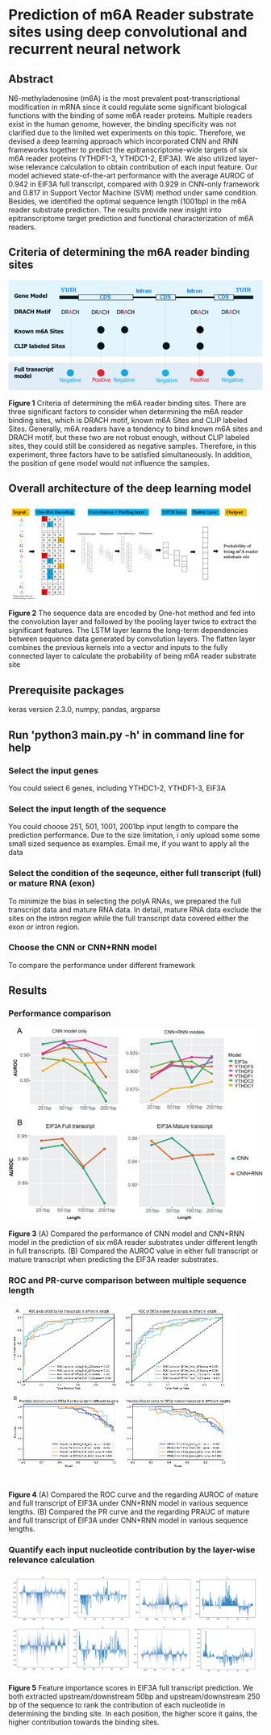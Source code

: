 # Prediction of m6A Reader substrate sites using deep convolutional and recurrent neural network  
## Abstract
N6-methyladenosine (m6A) is the most prevalent post-transcriptional modification in mRNA since it could regulate some significant biological functions with the binding of some m6A reader proteins. Multiple readers exist in the human genome, however, the binding specificity was not clarified due to the limited wet experiments on this topic. Therefore, we devised a deep learning approach which incorporated CNN and RNN frameworks together to predict the epitranscriptome-wide targets of six m6A reader proteins (YTHDF1-3, YTHDC1-2, EIF3A). We also utilized layer-wise relevance calculation to obtain contribution of each input feature. Our model achieved state-of-the-art performance with the average AUROC of 0.942 in EIF3A full transcript, compared with 0.929 in CNN-only framework and 0.817 in Support Vector Machine (SVM) method under same condition. Besides, we identified the optimal sequence length (1001bp) in the m6A reader substrate prediction. The results provide new insight into epitranscriptome target prediction and functional characterization of m6A readers.

## Criteria of determining the m6A reader binding sites 
![Alt text](https://github.com/yuxuanwu17/m6A_reader/blob/master/plot/m6a_criteria.png) 

**Figure 1** Criteria of determining the m6A reader binding sites. There are three significant factors to consider when determining the m6A reader binding sites, which is DRACH motif, known m6A Sites and CLIP labeled Sites. Generally, m6A readers have a tendency to bind known m6A sites and DRACH motif, but these two are not robust enough, without CLIP labeled sites, they could still be considered as negative samples. Therefore, in this experiment, three factors have to be satisfied simultaneously. In addition, the position of gene model would not influence the samples.

## Overall architecture of the deep learning model
![Alt text](https://github.com/yuxuanwu17/m6A_reader/blob/master/plot/Architecture(3).png) 

**Figure 2** The sequence data are encoded by One-hot method and fed into the convolution layer and followed by the pooling layer twice to extract the significant features. The LSTM layer learns the long-term dependencies between sequence data generated by convolution layers. The flatten layer combines the previous kernels into a vector and inputs to the fully connected layer to calculate the probability of being m6A reader substrate site 

## Prerequisite packages
keras version 2.3.0, numpy, pandas, argparse

## Run 'python3 main.py -h' in command line for help

### Select the input genes
You could select 6 genes, including YTHDC1-2, YTHDF1-3, EIF3A

### Select the input length of the sequence
You could choose 251, 501, 1001, 2001bp input length to compare the prediction performance. 
Due to the size limitation, i only upload some some small sized sequence as examples.
Email me, if you want to apply all the data

### Select the condition of the seqeunce, either full transcript (full) or mature RNA (exon)
To minimize the bias in selecting the polyA RNAs, we prepared the full transcript data and mature RNA data. In detail, mature RNA data exclude the sites on the intron region while the full transcript data covered either the exon or intron region.

### Choose the CNN or CNN+RNN model
To compare the performance under different framework

## Results

### Performance comparison 
![Alt text](https://github.com/yuxuanwu17/m6A_reader/blob/master/plot/cmbd2.png)

**Figure 3** (A) Compared the performance of CNN model and CNN+RNN model in the prediction of six m6A reader substrates under different length in full transcripts. (B) Compared the AUROC value in either full transcript or mature transcript when predicting the EIF3A reader substrates. 

### ROC and PR-curve comparison between multiple sequence length

![Alt text](https://github.com/yuxuanwu17/m6A_reader/blob/master/plot/rocs.png)

**Figure 4** (A) Compared the ROC curve and the regarding AUROC of mature and full transcript of EIF3A under CNN+RNN model in various sequence lengths. (B) Compared the PR curve and the regarding PRAUC of mature and full transcript of EIF3A under CNN+RNN model in various sequence lengths. 

### Quantify each input nucleotide contribution by the layer-wise relevance calculation
![Alt text](https://github.com/yuxuanwu17/m6A_reader/blob/master/plot/contribution_plot.png)

**Figure 5** Feature importance scores in EIF3A full transcript prediction. We both extracted upstream/downstream 50bp and upstream/downstream 250 bp of the sequence to rank the contribution of each nucleotide in determining the binding site. In each position, the higher score it gains, the higher contribution towards the binding sites.

